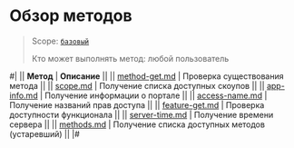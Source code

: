 # Обзор методов

> Scope: [`базовый`](../../scopes/permissions.md)
>
> Кто может выполнять метод: любой пользователь

#|
|| **Метод** | **Описание** ||
|| [method-get.md](./method-get.md) | Проверка существования метода ||
|| [scope.md](./scope.md) | Получение списка доступных скоупов ||
|| [app-info.md](./app-info.md) | Получение информации о портале ||
|| [access-name.md](./access-name.md) | Получение названий прав доступа ||
|| [feature-get.md](./feature-get.md) | Проверка доступности функционала ||
|| [server-time.md](./server-time.md) | Получение времени сервера ||
|| [methods.md](./methods.md) | Получение списка доступных методов (устаревший) ||
|#